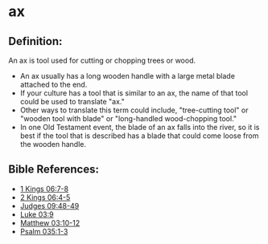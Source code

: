 # ax #

## Definition: ##

An ax is tool used for cutting or chopping trees or wood. 

 * An ax usually has a long wooden handle with a large metal blade attached to the end.
 * If your culture has a tool that is similar to an ax, the name of that tool could be used to translate "ax."
 * Other ways to translate this term could include, "tree-cutting tool" or "wooden tool with blade" or "long-handled wood-chopping tool."
 * In one Old Testament event, the blade of an ax falls into the river, so it is best if the tool that is described has a blade that could come loose from the wooden handle.

## Bible References: ##

* [1 Kings 06:7-8](en/tn/1ki/help/06/07)
* [2 Kings 06:4-5](en/tn/2ki/help/06/04)
* [Judges 09:48-49](en/tn/jdg/help/09/48)
* [Luke 03:9](en/tn/luk/help/03/09)
* [Matthew 03:10-12](en/tn/mat/help/03/10)
* [Psalm 035:1-3](en/tn/psa/help/35/01)